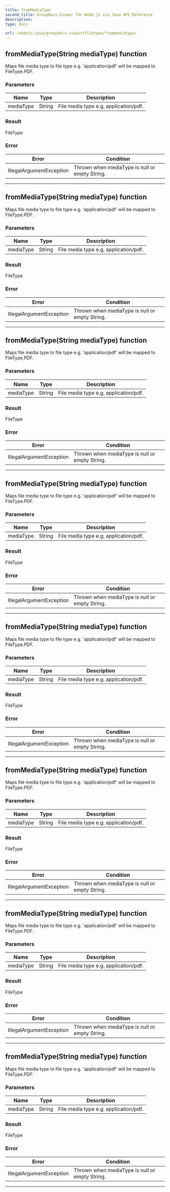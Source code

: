 ```yaml
---
title: fromMediaType
second_title: GroupDocs.Viewer for Node.js via Java API Reference
description: 
type: docs

url: /nodejs-java/groupdocs.viewer/filetype/frommediatype/
---
```


## fromMediaType(String mediaType)  function
Maps file media type to file type e&#46;g&#46; 'application/pdf' will be mapped to  FileType.PDF.

### Parameters

| Name | Type | Description |
| --- | --- | --- |
| mediaType | String | File media type e&#46;g&#46; application/pdf. |

### Result
FileType

### Error

| Error | Condition |
| --- | --- |
 | IllegalArgumentException | Thrown when mediaType is null or empty String. |


---


## fromMediaType(String mediaType)  function
Maps file media type to file type e&#46;g&#46; 'application/pdf' will be mapped to  FileType.PDF.

### Parameters

| Name | Type | Description |
| --- | --- | --- |
| mediaType | String | File media type e&#46;g&#46; application/pdf. |

### Result
FileType

### Error

| Error | Condition |
| --- | --- |
 | IllegalArgumentException | Thrown when mediaType is null or empty String. |


---


## fromMediaType(String mediaType)  function
Maps file media type to file type e&#46;g&#46; 'application/pdf' will be mapped to  FileType.PDF.

### Parameters

| Name | Type | Description |
| --- | --- | --- |
| mediaType | String | File media type e&#46;g&#46; application/pdf. |

### Result
FileType

### Error

| Error | Condition |
| --- | --- |
 | IllegalArgumentException | Thrown when mediaType is null or empty String. |


---


## fromMediaType(String mediaType)  function
Maps file media type to file type e&#46;g&#46; 'application/pdf' will be mapped to  FileType.PDF.

### Parameters

| Name | Type | Description |
| --- | --- | --- |
| mediaType | String | File media type e&#46;g&#46; application/pdf. |

### Result
FileType

### Error

| Error | Condition |
| --- | --- |
 | IllegalArgumentException | Thrown when mediaType is null or empty String. |


---


## fromMediaType(String mediaType)  function
Maps file media type to file type e&#46;g&#46; 'application/pdf' will be mapped to  FileType.PDF.

### Parameters

| Name | Type | Description |
| --- | --- | --- |
| mediaType | String | File media type e&#46;g&#46; application/pdf. |

### Result
FileType

### Error

| Error | Condition |
| --- | --- |
 | IllegalArgumentException | Thrown when mediaType is null or empty String. |


---


## fromMediaType(String mediaType)  function
Maps file media type to file type e&#46;g&#46; 'application/pdf' will be mapped to  FileType.PDF.

### Parameters

| Name | Type | Description |
| --- | --- | --- |
| mediaType | String | File media type e&#46;g&#46; application/pdf. |

### Result
FileType

### Error

| Error | Condition |
| --- | --- |
 | IllegalArgumentException | Thrown when mediaType is null or empty String. |


---


## fromMediaType(String mediaType)  function
Maps file media type to file type e&#46;g&#46; 'application/pdf' will be mapped to  FileType.PDF.

### Parameters

| Name | Type | Description |
| --- | --- | --- |
| mediaType | String | File media type e&#46;g&#46; application/pdf. |

### Result
FileType

### Error

| Error | Condition |
| --- | --- |
 | IllegalArgumentException | Thrown when mediaType is null or empty String. |


---


## fromMediaType(String mediaType)  function
Maps file media type to file type e&#46;g&#46; 'application/pdf' will be mapped to  FileType.PDF.

### Parameters

| Name | Type | Description |
| --- | --- | --- |
| mediaType | String | File media type e&#46;g&#46; application/pdf. |

### Result
FileType

### Error

| Error | Condition |
| --- | --- |
 | IllegalArgumentException | Thrown when mediaType is null or empty String. |


---


